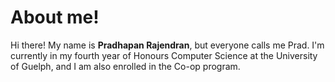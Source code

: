 # About me!

Hi there! My name is <strong>Pradhapan Rajendran</strong>, but everyone calls me Prad. I'm currently in my fourth year of Honours Computer Science 
at the University of Guelph, and I am also enrolled in the Co-op program.

<!---
pradhapanr/pradhapanr is a ✨ special ✨ repository because its `README.md` (this file) appears on your GitHub profile.
You can click the Preview link to take a look at your changes.
--->
